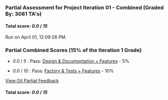 ### Partial Assessment for Project Iteration 01 - Combined (Graded By: 3081 TA's)

#### Total score: _0.0_ / _15_

Run on April 01, 12:09:28 PM.


### Partial Combined Scores (15% of the Iteration 1 Grade)

+  _0.0_ / _5_ : Pass: [Design & Documentation + Features](Proj_01_DesignDoc_Assessment.md) - 5%



+  _0.0_ / _10_ : Pass: [Factory & Tests + Features](Proj_01_FactoryTests_Assessment.md) - 10%




[View Git Partial Feedback](Proj_01_GitPartial_Assessment.md)

#### Total score: _0.0_ / _15_

